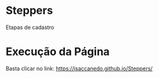# Steppers
Etapas de cadastro
# Execução da Página
Basta clicar no link:
https://isaccanedo.github.io/Steppers/
